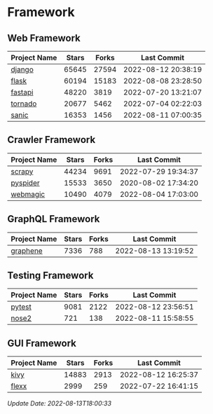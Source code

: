 # Framework

## Web Framework
| Project Name | Stars | Forks | Last Commit |
| ------------ | ----- | ----- | ----------- |
| [django](https://github.com/django/django) | 65645 | 27594 | 2022-08-12 20:38:19 |
| [flask](https://github.com/pallets/flask) | 60194 | 15183 | 2022-08-08 23:28:50 |
| [fastapi](https://github.com/tiangolo/fastapi) | 48220 | 3819 | 2022-07-20 13:21:07 |
| [tornado](https://github.com/tornadoweb/tornado) | 20677 | 5462 | 2022-07-04 02:22:03 |
| [sanic](https://github.com/sanic-org/sanic) | 16353 | 1456 | 2022-08-11 07:00:35 |

## Crawler Framework
| Project Name | Stars | Forks | Last Commit |
| ------------ | ----- | ----- | ----------- |
| [scrapy](https://github.com/scrapy/scrapy) | 44234 | 9691 | 2022-07-29 19:34:37 |
| [pyspider](https://github.com/binux/pyspider) | 15533 | 3650 | 2020-08-02 17:34:20 |
| [webmagic](https://github.com/code4craft/webmagic) | 10490 | 4079 | 2022-08-04 17:03:00 |

## GraphQL Framework
| Project Name | Stars | Forks | Last Commit |
| ------------ | ----- | ----- | ----------- |
| [graphene](https://github.com/graphql-python/graphene) | 7336 | 788 | 2022-08-13 13:19:52 |

## Testing Framework
| Project Name | Stars | Forks | Last Commit |
| ------------ | ----- | ----- | ----------- |
| [pytest](https://github.com/pytest-dev/pytest) | 9081 | 2122 | 2022-08-12 23:56:51 |
| [nose2](https://github.com/nose-devs/nose2) | 721 | 138 | 2022-08-11 15:58:55 |

## GUI Framework
| Project Name | Stars | Forks | Last Commit |
| ------------ | ----- | ----- | ----------- |
| [kivy](https://github.com/kivy/kivy) | 14883 | 2913 | 2022-08-12 16:25:37 |
| [flexx](https://github.com/flexxui/flexx) | 2999 | 259 | 2022-07-22 16:41:15 |

*Update Date: 2022-08-13T18:00:33*